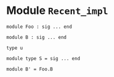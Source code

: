 
# Module `Recent_impl`

```
module Foo : sig ... end
```
```
module B : sig ... end
```
```
type u
```
```
module type S = sig ... end
```
```
module B' = Foo.B
```